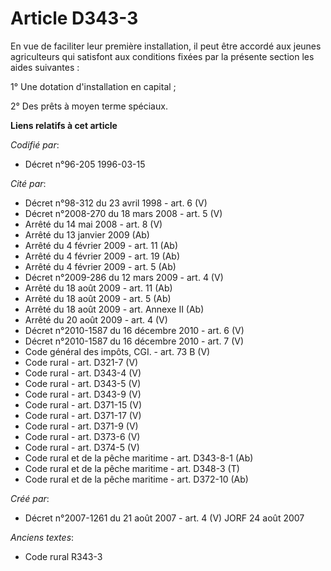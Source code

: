 # Article D343-3

En vue de faciliter leur première installation, il peut être accordé aux jeunes agriculteurs qui satisfont aux conditions
fixées par la présente section les aides suivantes :

1° Une dotation d'installation en capital ;

2° Des prêts à moyen terme spéciaux.

**Liens relatifs à cet article**

_Codifié par_:

  - Décret n°96-205 1996-03-15

_Cité par_:

  - Décret n°98-312 du 23 avril 1998 - art. 6 (V)
  - Décret n°2008-270 du 18 mars 2008 - art. 5 (V)
  - Arrêté du 14 mai 2008 - art. 8 (V)
  - Arrêté du 13 janvier 2009 (Ab)
  - Arrêté du 4 février 2009 - art. 11 (Ab)
  - Arrêté du 4 février 2009 - art. 19 (Ab)
  - Arrêté du 4 février 2009 - art. 5 (Ab)
  - Décret n°2009-286 du 12 mars 2009 - art. 4 (V)
  - Arrêté du 18 août 2009 - art. 11 (Ab)
  - Arrêté du 18 août 2009 - art. 5 (Ab)
  - Arrêté du 18 août 2009 - art. Annexe II (Ab)
  - Arrêté du 20 août 2009 - art. 4 (V)
  - Décret n°2010-1587 du 16 décembre 2010 - art. 6 (V)
  - Décret n°2010-1587 du 16 décembre 2010 - art. 7 (V)
  - Code général des impôts, CGI. - art. 73 B (V)
  - Code rural - art. D321-7 (V)
  - Code rural - art. D343-4 (V)
  - Code rural - art. D343-5 (V)
  - Code rural - art. D343-9 (V)
  - Code rural - art. D371-15 (V)
  - Code rural - art. D371-17 (V)
  - Code rural - art. D371-9 (V)
  - Code rural - art. D373-6 (V)
  - Code rural - art. D374-5 (V)
  - Code rural et de la pêche maritime - art. D343-8-1 (Ab)
  - Code rural et de la pêche maritime - art. D348-3 (T)
  - Code rural et de la pêche maritime - art. D372-10 (Ab)

_Créé par_:

  - Décret n°2007-1261 du 21 août 2007 - art. 4 (V) JORF 24 août 2007

_Anciens textes_:

  - Code rural R343-3
